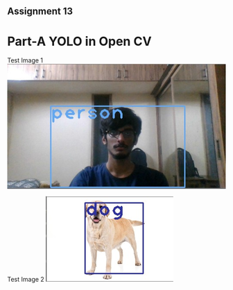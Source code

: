 ## Assignment 13


# Part-A  YOLO in Open CV
Test Image 1
![](yoloimg1.jpg)

Test Image 2
![](yoloimg2.jpg)

